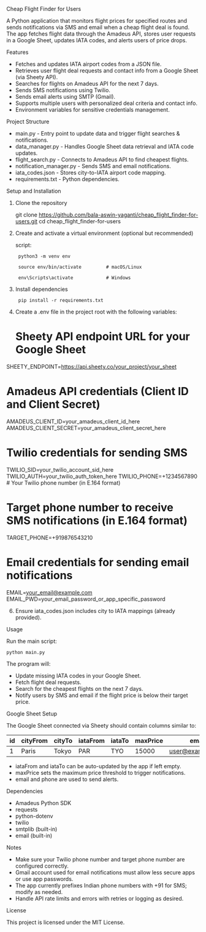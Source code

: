 Cheap Flight Finder for Users

A Python application that monitors flight prices for specified routes and sends notifications via SMS and email when a cheap flight deal is found. The app fetches flight data through the Amadeus API, stores user requests in a Google Sheet, updates IATA codes, and alerts users of price drops.

Features

- Fetches and updates IATA airport codes from a JSON file.
- Retrieves user flight deal requests and contact info from a Google Sheet (via Sheety API).
- Searches for flights on Amadeus API for the next 7 days.
- Sends SMS notifications using Twilio.
- Sends email alerts using SMTP (Gmail).
- Supports multiple users with personalized deal criteria and contact info.
- Environment variables for sensitive credentials management.

Project Structure

- main.py - Entry point to update data and trigger flight searches & notifications.
- data_manager.py - Handles Google Sheet data retrieval and IATA code updates.
- flight_search.py - Connects to Amadeus API to find cheapest flights.
- notification_manager.py - Sends SMS and email notifications.
- iata_codes.json - Stores city-to-IATA airport code mapping.
- requirements.txt - Python dependencies.

Setup and Installation

1. Clone the repository

    git clone https://github.com/bala-aswin-yaganti/cheap_flight_finder-for-users.git
    cd cheap_flight_finder-for-users

2. Create and activate a virtual environment (optional but recommended)

    script:

        python3 -m venv env
        
        source env/bin/activate         # macOS/Linux
       
        env\Scripts\activate            # Windows

4. Install dependencies

        pip install -r requirements.txt

5. Create a .env file in the project root with the following variables:

    # Sheety API endpoint URL for your Google Sheet
SHEETY_ENDPOINT=https://api.sheety.co/your_project/your_sheet

# Amadeus API credentials (Client ID and Client Secret)
AMADEUS_CLIENT_ID=your_amadeus_client_id_here
AMADEUS_CLIENT_SECRET=your_amadeus_client_secret_here

# Twilio credentials for sending SMS
TWILIO_SID=your_twilio_account_sid_here
TWILIO_AUTH=your_twilio_auth_token_here
TWILIO_PHONE=+1234567890  # Your Twilio phone number (in E.164 format)

# Target phone number to receive SMS notifications (in E.164 format)
TARGET_PHONE=+919876543210

# Email credentials for sending email notifications
EMAIL=your_email@example.com
EMAIL_PWD=your_email_password_or_app_specific_password

6. Ensure iata_codes.json includes city to IATA mappings (already provided).

Usage

Run the main script:

    python main.py

The program will:

- Update missing IATA codes in your Google Sheet.
- Fetch flight deal requests.
- Search for the cheapest flights on the next 7 days.
- Notify users by SMS and email if the flight price is below their target price.

Google Sheet Setup

The Google Sheet connected via Sheety should contain columns similar to:

| id | cityFrom | cityTo | iataFrom | iataTo | maxPrice | email         | phone         |
|----|----------|--------|----------|--------|----------|---------------|---------------|
| 1  | Paris    | Tokyo  | PAR      | TYO    | 15000    | user@example.com | 9876543210    |

- iataFrom and iataTo can be auto-updated by the app if left empty.
- maxPrice sets the maximum price threshold to trigger notifications.
- email and phone are used to send alerts.

Dependencies

- Amadeus Python SDK
- requests
- python-dotenv
- twilio
- smtplib (built-in)
- email (built-in)

Notes

- Make sure your Twilio phone number and target phone number are configured correctly.
- Gmail account used for email notifications must allow less secure apps or use app passwords.
- The app currently prefixes Indian phone numbers with +91 for SMS; modify as needed.
- Handle API rate limits and errors with retries or logging as desired.

License

This project is licensed under the MIT License.
